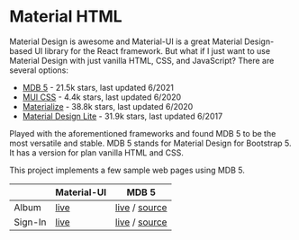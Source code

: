 # Material HTML

Material Design is awesome and Material-UI is a great Material Design-based UI library for the React framework. But what if I just want to use Material Design with just vanilla HTML, CSS, and JavaScript? There are several options:

* [MDB 5](https://mdbootstrap.com/docs/standard/) - 21.5k stars, last updated 6/2021
* [MUI CSS](https://www.muicss.com/) - 4.4k stars, last updated 6/2020
* [Materialize](https://materializecss.com/) - 38.8k stars, last updated 6/2020
* [Material Design Lite](https://getmdl.io/) - 31.9k stars, last updated 6/2017

Played with the aforementioned frameworks and found MDB 5 to be the most versatile and stable. MDB 5 stands for Material Design for Bootstrap 5. It has a version for plan vanilla HTML and CSS.

This project implements a few sample web pages using MDB 5.

|         | Material-UI | MDB 5 |
|---------|-------------|-------|
| Album   | [live](https://material-ui.com/getting-started/templates/album/) | [live](https://cybersamx.github.io/material-html/album.html) / [source](album.html) |
| Sign-In | [live](https://material-ui.com/getting-started/templates/sign-in/) | [live]() / [source](sign-in.html) |
